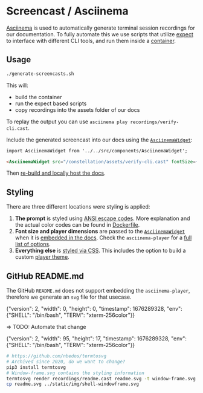 # Screencast / Asciinema

[Asciinema](https://github.com/asciinema/asciinema) is used to automatically generate
terminal session recordings for our documentation. To fully automate this we use scripts
that utilize [expect](https://linux.die.net/man/1/expect) to interface with different
CLI tools, and run them inside a [container](docker/Dockerfile).

## Usage

```sh
./generate-screencasts.sh
```

This will:
+ build the container
+ run the expect based scripts
+ copy recordings into the assets folder of our docs

To replay the output you can use `asciinema play recordings/verify-cli.cast`.

Include the generated screencast into our docs using the [`AsciinemaWidget`](../src/components/AsciinemaWidget/index.js):

```md
import AsciinemaWidget from '../../src/components/AsciinemaWidget';

<AsciinemaWidget src="/constellation/assets/verify-cli.cast" fontSize={16} rows={18} cols={80} idleTimeLimit={3} preload={true} theme={'edgeless'} />
```

Then [re-build and locally host the docs](../README.md).

## Styling

There are three different locations were styling is applied:

1. **The prompt** is styled using [ANSI escape codes](https://en.wikipedia.org/wiki/ANSI_escape_code).
More explanation and the actual color codes can be found in [Dockerfile](docker/Dockerfile).
2. **Font size and player dimensions** are passed to the [`AsciinemaWidget`](../src/components/AsciinemaWidget/index.js)
when it is [embedded in the docs](../docs/workflows/verify-cli.md#5). Check the `asciinema-player` for a
[full list of options](https://github.com/asciinema/asciinema-player#options).
3. **Everything else** is [styled via CSS](../src/css/custom.css). This includes the option to build a custom
[player theme](https://github.com/asciinema/asciinema-player/wiki/Custom-terminal-themes).

## GitHub README.md

The GitHub `README.md` does not support embedding the `asciinema-player`, therefore we generate an
`svg` file for that usecase.

{"version": 2, "width": 0, "height": 0, "timestamp": 1676289328, "env": {"SHELL": "/bin/bash", "TERM": "xterm-256color"}}

=> TODO: Automate that change

{"version": 2, "width": 95, "height": 17, "timestamp": 1676289328, "env": {"SHELL": "/bin/bash", "TERM": "xterm-256color"}}

```sh
# https://github.com/nbedos/termtosvg
# Archived since 2020, do we want to change?
pip3 install termtosvg
# Window-frame.svg contains the styling information
termtosvg render recordings/readme.cast readme.svg -t window-frame.svg
cp readme.svg ../static/img/shell-windowframe.svg
```
